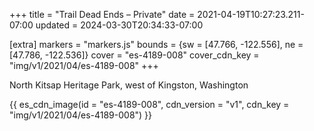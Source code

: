 +++
title = "Trail Dead Ends – Private"
date = 2021-04-19T10:27:23.211-07:00
updated = 2024-03-30T20:34:33-07:00

[extra]
markers = "markers.js"
bounds = {sw = [47.766, -122.556], ne = [47.786, -122.536]}
cover = "es-4189-008"
cover_cdn_key = "img/v1/2021/04/es-4189-008"
+++

<!-- more -->

North Kitsap Heritage Park, west of Kingston, Washington

{{ es_cdn_image(id = "es-4189-008", cdn_version = "v1", cdn_key = "img/v1/2021/04/es-4189-008") }}
